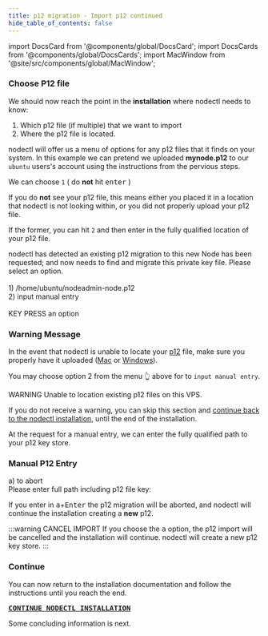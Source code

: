 ```yaml
---
title: p12 migration - Import p12 continued
hide_table_of_contents: false
---
```

<intro-end />

import DocsCard from '@components/global/DocsCard';
import DocsCards from '@components/global/DocsCards';
import MacWindow from '@site/src/components/global/MacWindow';

<head>
  <title>Constellation Network Automation with nodectl</title>
  <meta
    name="description"
    content="nodectl installation of new Node"
  />
</head>

### Choose P12 file

We should now reach the point in the **installation** where nodectl needs to know:
1. Which p12 file (if multiple) that we want to import
3. Where the p12 file is located.

nodectl will offer us a menu of options for any p12 files that it finds on your system.  In this example we can pretend we uploaded **mynode.p12** to our `ubuntu` users's account using the instructions from the pervious steps.

We can choose `1` ( do **not** hit <kbd>enter</kbd> )

If you do **not** see your p12 file, this means either you placed it in a location that nodectl is not looking within, or you did not properly upload your p12 file.  

If the former, you can hit `2` and then enter in the fully qualified location of your p12 file.

<MacWindow>
  nodectl has detected an existing p12 migration to this new Node has been requested; and now
  needs to find and migrate this private key file. Please select an option.<br />
<br />
  1) /home/ubuntu/nodeadmin-node.p12<br />
  2) input manual entry<br />
<br />
  KEY PRESS an option<br />
</MacWindow>

### Warning Message

In the event that nodectl is unable to locate your [p12](/validate/validator/p12) file, make sure you properly have it uploaded ([Mac](/validate/resources/p12backup-mac) or [Windows](/validate/resources/p12backup-win)).

You may choose option 2 from the menu 👆 above for to `input manual entry`.

<MacWindow>
 WARNING  Unable to location existing p12 files on this VPS.
</MacWindow>

If you do not receive a warning, you can skip this section and [continue back to the nodectl installation](/validate/automated/install/nodectlInstallServices), until the end of the installation.

At the request for a manual entry, we can enter the fully qualified path to your p12 key store.

### Manual P12 Entry

<MacWindow>
  a) to abort<br />
  Please enter full path including p12 file key:<br />
</MacWindow>

If you enter in <kbd>a</kbd>+<kbd>Enter</kbd> the p12 migration will be aborted, and nodectl will continue the installation creating a **new** p12.

:::warning CANCEL IMPORT 
If you choose the <kbd>a</kbd> option, the p12 import will be cancelled and the installation will continue.  nodectl will create a new p12 key store.
:::

### Continue
You can now return to the installation documentation and follow the instructions until you reach the end.

**<kbd>[CONTINUE NODECTL INSTALLATION](/validate/automated/install/nodectlInstallServices)</kbd>**

Some concluding information is next.